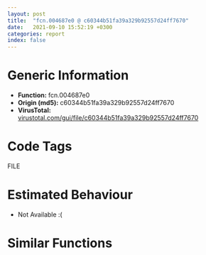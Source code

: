```yaml
---
layout: post
title:  "fcn.004687e0 @ c60344b51fa39a329b92557d24ff7670"
date:   2021-09-10 15:52:19 +0300
categories: report
index: false
---
```


# Generic Information
- **Function:** fcn.004687e0
- **Origin (md5):** c60344b51fa39a329b92557d24ff7670
- **VirusTotal:** [virustotal.com/gui/file/c60344b51fa39a329b92557d24ff7670][virustotal_ref]

# Code Tags
<span class="tag" id="FILE">FILE</span>


# Estimated Behaviour
<ul><li class="bhv-desc" id="na">Not Available :(</li></ul>

# Similar Functions
<script type="text/javascript" src="https://www.gstatic.com/charts/loader.js"></script>
<script type="text/javascript">

    google.charts.load('current', {'packages':['corechart']});
    google.charts.setOnLoadCallback(drawChart);

    function drawChart() {
    var data = new google.visualization.DataTable();
        data.addColumn('number', 'X');
        data.addColumn('number', 'Y');
        data.addColumn({type: 'string', role: 'tooltip', 'p': {'html': true}});
        data.addColumn({'type': 'string', 'role': 'style'});
        
        data.addRows([
    [0, 0, '<b><a href="/report/fcn.004687e0@c60344b51fa39a329b92557d24ff7670">fcn.004687e0</a><br>@c60344b51fa39a329b92557d24ff7670</b><br>', 'point { fill-color: #e0440e; }'],

        ]);

    var options = {
        title: 'Similarity Plot',
        legend: 'none',
        colors: ['#dedbd9', '#e6693e', '#ec8f6e', '#f3b49f', '#f6c7b6'],
        tooltip: {isHtml: true, trigger: 'both'},
        explorer: {
        actions: ["dragToZoom", "rightClickToReset"],
        },
        chartArea: {
        width: '80%',
        height: '80%'
        },
        width: '100%',
        height: '100%'
    };

    var chart = new google.visualization.ScatterChart(document.getElementById('chart_div'));

    chart.draw(data, options);
    }
    
</script>


<div id="chart_div" style="width: 100%px; height: 100%;"></div>

# Disassembled Code
{% highlight nasm %}

push ebp
mov ebp, esp
push 0xffffffffffffffff
push 0x5b5dec
mov eax, dword
push eax
sub esp, 0x6c4
mov eax, dword[0x5ffcc0]
xor eax, ebp
mov dword[ebp-0x50], eax
push ebx
push esi
push eax
lea eax, [ebp-0xc]
mov dword
mov dword[ebp-0x458], ecx
mov ecx, 0x611240
call fcn.00405100
movzx eax, al
test eax, eax
je off.b127
mov ecx, 0x611240
call fcn.0045dce0
movzx ecx, al
test ecx, ecx
je off.b127
mov ecx, 0x611240
call fcn.0045dce0
movzx edx, al
test edx, edx
je off.b352
mov ecx, 0x611240
call fcn.00405100
movzx eax, al
test eax, eax
jne off.b352
push 0
lea esi, [ebp-0x4c]
call fcn.00520420
mov dword[ebp-4], 0
lea ecx, [ebp-0xe4]
push ecx
call fcn.00523440
mov byte[ebp-4], 1
push 1
lea edx, [ebp-0x4c]
push edx
mov eax, 0x6112e4
lea ebx, [ebp-0xe4]
call fcn.005234e0
push ecx
mov ecx, esp
mov dword[ebp-0x2e8], esp
push 0x611334
call fcn.0040f860
mov dword[ebp-0x45c], eax
mov eax, dword[ebp-0x45c]
mov dword[ebp-0x460], eax
mov byte[ebp-4], 2
push ecx
mov ecx, esp
mov dword[ebp-0x2ec], esp
push 0x61133c
call fcn.0040f860
mov dword[ebp-0x464], eax
mov ecx, dword[ebp-0x464]
mov dword[ebp-0x468], ecx
mov byte[ebp-4], 3
sub esp, 0x10
mov ecx, esp
mov dword[ebp-0x2f0], esp
lea edx, [ebp-0x4c]
push edx
call fcn.00520620
mov dword[ebp-0x46c], eax
mov eax, dword[ebp-0x46c]
mov dword[ebp-0x470], eax
mov byte[ebp-4], 4
call fcn.0045e090
mov byte[ebp-4], 1
mov ecx, eax
call fcn.005148d0
mov byte[ebp-4], 0
lea ecx, [ebp-0xe4]
call fcn.00406ae0
mov dword[ebp-4], 0xffffffff
lea eax, [ebp-0x4c]
call fcn.00520790
call fcn.00405140
movzx ecx, byte[eax+0x169]
test ecx, ecx
jne off.b373
jmp off.b8364
lea ecx, [ebp-0x34]
call fcn.00421860
mov dword[ebp-4], 5
lea ecx, [ebp-0x18]
call fcn.00421860
mov byte[ebp-4], 6
lea ecx, [ebp-0x38]
call fcn.00421860
mov byte[ebp-4], 7
mov dword[ebp-0x14], 1
lea ecx, [ebp-0x30]
call fcn.00410600
mov byte[ebp-4], 8
mov edx, dword[ebp-0x458]
mov eax, dword[edx+0x234]
call fcn.0054b080
mov dword[ebp-0x10], eax
mov eax, dword[ebp-0x458]
cmp dword[eax+0x1b0], 0
je off.b504
mov ecx, dword[ebp-0x458]
mov eax, dword[ecx+0x1b0]
call fcn.0054a6e0
mov dword[ebp-0xe8], eax
lea edx, [ebp-0xe8]
push edx
lea ecx, [ebp-0x30]
call fcn.00472e30
mov dword[ebp-0xec], 0
jmp off.b531
mov eax, dword[ebp-0xec]
add eax, 1
mov dword[ebp-0xec], eax
mov ecx, dword[ebp-0x458]
mov eax, dword[ecx+0x234]
call fcn.0054b080
cmp dword[ebp-0xec], eax
jge off.b675
mov eax, dword[ebp-0xec]
mov edx, dword[ebp-0x458]
mov ecx, dword[edx+0x234]
call fcn.0054b090
mov dword[ebp-0x474], eax
push 2
mov eax, dword[ebp-0x474]
mov edx, dword[eax]
mov ecx, dword[ebp-0x474]
mov eax, dword[edx+8]
call eax
mov dword[ebp-0xf0], eax
cmp dword[ebp-0xf0], 0
je off.b670
mov eax, dword[ebp-0xec]
mov ecx, dword[ebp-0x458]
mov ecx, dword[ecx+0x234]
call fcn.0054b090
call fcn.0054a6e0
mov dword[ebp-0x2f4], eax
lea edx, [ebp-0x2f4]
push edx
lea ecx, [ebp-0x30]
call fcn.00472e30
jmp off.b516
mov eax, dword[ebp-0x458]
cmp dword[eax+0x1a8], 0
je off.b728
mov ecx, dword[ebp-0x458]
mov eax, dword[ecx+0x1a8]
call fcn.0054a6e0
mov dword[ebp-0x2f8], eax
lea edx, [ebp-0x2f8]
push edx
lea ecx, [ebp-0x30]
call fcn.00472e30
mov ecx, 0x611368
call fcn.00455300
test eax, eax
jne off.b1059
lea ecx, [ebp-0x30]
call fcn.00472e10
mov dword[ebp-0xf4], eax
cmp dword[ebp-0xf4], 0
jne off.b825
mov byte[ebp-4], 7
lea ecx, [ebp-0x30]
call fcn.00472df0
mov byte[ebp-4], 6
lea ecx, [ebp-0x38]
call fcn.00410950
mov byte[ebp-4], 5
lea ecx, [ebp-0x18]
call fcn.00410950
mov dword[ebp-4], 0xffffffff
lea ecx, [ebp-0x34]
call fcn.00410950
jmp off.b8364
push 0
lea ecx, [ebp-0x30]
call fcn.004107e0
cmp dword[eax], 0
je off.b1003
push 0
push ecx
mov ecx, esp
mov dword[ebp-0x2fc], esp
push 0x5cddb8
call fcn.0040f880
mov dword[ebp-0x478], eax
mov eax, dword[ebp-0x478]
mov dword[ebp-0x47c], eax
mov byte[ebp-4], 9
push ecx
mov ecx, esp
mov dword[ebp-0x300], esp
push str.https:__hao.360.cn_?src=lm&ls=n5334812d99_
call fcn.0040f880
mov dword[ebp-0x480], eax
mov ecx, dword[ebp-0x480]
mov dword[ebp-0x484], ecx
mov byte[ebp-4], 0xa
call fcn.004306c0
mov byte[ebp-4], 8
mov ecx, eax
call fcn.0041a1d0
push ecx
mov ecx, esp
mov dword[ebp-0x304], esp
push 0x5cde20
call fcn.0040f880
mov dword[ebp-0x488], eax
mov edx, dword[ebp-0x488]
mov dword[ebp-0x48c], edx
mov byte[ebp-4], 0xb
push 0
call fcn.004306c0
mov byte[ebp-4], 8
mov ecx, eax
call fcn.004180a0
mov byte[ebp-4], 7
lea ecx, [ebp-0x30]
call fcn.00472df0
mov byte[ebp-4], 6
lea ecx, [ebp-0x38]
call fcn.00410950
mov byte[ebp-4], 5
lea ecx, [ebp-0x18]
call fcn.00410950
mov dword[ebp-4], 0xffffffff
lea ecx, [ebp-0x34]
call fcn.00410950
jmp off.b8364
mov ecx, dword[ebp-0x458]
call fcn.0045e070
mov dword[ebp-0xf8], 0
jmp off.b1097
mov eax, dword[ebp-0xf8]
add eax, 1
mov dword[ebp-0xf8], eax
lea ecx, [ebp-0x30]
call fcn.00472e10
cmp dword[ebp-0xf8], eax
jae off.b6075
lea ecx, [ebp-0x1c4]
call fcn.00404c30
mov byte[ebp-4], 0xc
mov ecx, dword[ebp-0xf8]
cmp ecx, dword[0x61137c]
jl off.b1230
lea ecx, [ebp-0x30]
call fcn.00472e10
sub eax, 1
cmp dword[ebp-0xf8], eax
jne off.b1196
mov edx, dword[0x61137c]
push edx
mov ecx, 0x611368
call fcn.00475430
push eax
lea ecx, [ebp-0x1c4]
call fcn.0040d820
jmp off.b1228
mov eax, dword[ebp-0xf8]
add eax, 1
push eax
mov ecx, 0x611368
call fcn.00475430
push eax
lea ecx, [ebp-0x1c4]
call fcn.0040d820
jmp off.b1259
mov ecx, dword[ebp-0xf8]
push ecx
mov ecx, 0x611368
call fcn.00475430
push eax
lea ecx, [ebp-0x1c4]
call fcn.0040d820
mov edx, dword[ebp-0xf8]
push edx
lea ecx, [ebp-0x30]
call fcn.004107e0
cmp dword[eax], 0
je off.b1734
cmp dword[ebp-0x168], 1
jne off.b1734
mov eax, dword[ebp-0x458]
cmp dword[eax+0x328], 0
jne off.b1734
push ecx
mov ecx, esp
mov dword[ebp-0x308], esp
push 0x5cde78
call fcn.0040f880
mov dword[ebp-0x490], eax
mov ecx, dword[ebp-0x490]
mov dword[ebp-0x494], ecx
mov byte[ebp-4], 0xd
push ecx
mov ecx, esp
mov dword[ebp-0x30c], esp
push 0x611340
call fcn.0040f860
mov dword[ebp-0x498], eax
mov edx, dword[ebp-0x498]
mov dword[ebp-0x49c], edx
mov byte[ebp-4], 0xe
push ecx
mov eax, esp
mov dword[ebp-0x310], esp
push eax
call fcn.00448a50
add esp, 4
mov dword[ebp-0x4a0], eax
mov ecx, dword[ebp-0x4a0]
mov dword[ebp-0x4a4], ecx
mov byte[ebp-4], 0xf
push ecx
mov ecx, esp
mov dword[ebp-0x314], esp
push 0x611334
call fcn.0040f860
mov dword[ebp-0x4a8], eax
mov edx, dword[ebp-0x4a8]
mov dword[ebp-0x4ac], edx
mov byte[ebp-4], 0x10
call fcn.00429390
mov byte[ebp-4], 0xc
mov ecx, eax
call fcn.0042b520
mov ecx, 0x611240
call fcn.00405100
movzx eax, al
test eax, eax
je off.b1562
mov ecx, 0x611240
call fcn.0045dce0
movzx ecx, al
test ecx, ecx
je off.b1562
mov ecx, 0x611240
call fcn.0045dce0
movzx edx, al
test edx, edx
je off.b1574
mov ecx, 0x611240
call fcn.00405100
movzx eax, al
test eax, eax
jne off.b1574
call fcn.00405490
mov ecx, eax
call fcn.00435b30
lea ecx, [ebp-0x1c4]
call fcn.00410410
movzx ecx, al
test ecx, ecx
jne off.b1734
lea edx, [ebp-0x1c4]
push edx
mov ecx, dword[ebp-0x458]
add ecx, 0x90
call fcn.0040fa40
push 0x5cde1c
mov ecx, dword[ebp-0x458]
add ecx, 0x90
call fcn.0040fa60
lea eax, [ebp-0x1c4]
push eax
mov ecx, dword[ebp-0x458]
add ecx, 0x94
call fcn.0040fa40
push 0x5cde74
mov ecx, dword[ebp-0x458]
add ecx, 0x94
call fcn.0040fa60
lea ecx, [ebp-0x1c4]
push ecx
mov ecx, dword[ebp-0x458]
add ecx, 0x98
call fcn.0040fa40
push 0x5cded4
mov ecx, dword[ebp-0x458]
add ecx, 0x98
call fcn.0040fa60
call fcn.00405140
mov ecx, eax
call fcn.0043f820
mov byte[ebp-0xf9], al
cmp dword[ebp-0x160], 2
jne off.b1802
movzx edx, byte[ebp-0xf9]
test edx, edx
jne off.b1802
cmp dword[ebp-0x134], 1
jne off.b1802
mov eax, dword[ebp-0xf8]
push eax
lea ecx, [ebp-0x30]
call fcn.004107e0
mov dword[eax], 1
cmp dword[ebp-0x154], 1
jne off.b1841
movzx ecx, byte[ebp-0xf9]
test ecx, ecx
jne off.b1841
cmp dword[ebp-0x134], 1
jne off.b1841
mov dword[ebp-0x158], 1
cmp dword[ebp-0x158], 0
jne off.b1887
mov edx, dword[ebp-0xf8]
push edx
lea ecx, [ebp-0x30]
call fcn.004107e0
cmp dword[eax], 0
je off.b2066
cmp dword[ebp-0x164], 0
je off.b2066
push ecx
mov ecx, esp
mov dword[ebp-0x318], esp
push 0x5cded8
call fcn.0040f880
mov dword[ebp-0x4b0], eax
mov eax, dword[ebp-0x4b0]
mov dword[ebp-0x4b4], eax
mov byte[ebp-4], 0x11
push ecx
mov ecx, esp
mov dword[ebp-0x31c], esp
push 0x611340
call fcn.0040f860
mov dword[ebp-0x4b8], eax
mov ecx, dword[ebp-0x4b8]
mov dword[ebp-0x4bc], ecx
mov byte[ebp-4], 0x12
push ecx
mov edx, esp
mov dword[ebp-0x320], esp
push edx
call fcn.00448a50
add esp, 4
mov dword[ebp-0x4c0], eax
mov eax, dword[ebp-0x4c0]
mov dword[ebp-0x4c4], eax
mov byte[ebp-4], 0x13
push ecx
mov ecx, esp
mov dword[ebp-0x324], esp
push 0x611334
call fcn.0040f860
mov dword[ebp-0x4c8], eax
mov ecx, dword[ebp-0x4c8]
mov dword[ebp-0x4cc], ecx
mov byte[ebp-4], 0x14
call fcn.00429390
mov byte[ebp-4], 0xc
mov ecx, eax
call fcn.0042b520
cmp dword[ebp-0x134], 1
jne off.b3697
mov edx, dword[ebp-0xf8]
push edx
lea ecx, [ebp-0x30]
call fcn.004107e0
cmp dword[eax], 0
jne off.b2112
cmp dword[ebp-0x160], 1
jne off.b3697
mov ecx, 0x6113c0
call fcn.00472a10
movzx ecx, al
test ecx, ecx
jne off.b2167
sub esp, 0x18
mov ecx, esp
mov dword[ebp-0x328], esp
push 0x6113c0
call fcn.00472910
mov dword[ebp-0x4d0], eax
mov ecx, dword[ebp-0x458]
call fcn.00472590
movzx edx, byte[0x61138c]
test edx, edx
jne off.b3402
push str.leyoubox_
mov eax, dword[ebp-0x458]
add eax, 0x2c0
push eax
lea ecx, [ebp-0x1cc]
push ecx
call fcn.00410080
add esp, 0xc
mov byte[ebp-4], 0x15
push ecx
mov ecx, esp
mov dword[ebp-0x32c], esp
lea edx, [ebp-0x1cc]
push edx
call fcn.0040f860
mov dword[ebp-0x4d4], eax
mov eax, dword[ebp-0x4d4]
mov dword[ebp-0x4d8], eax
mov byte[ebp-4], 0x16
call fcn.00405140
mov byte[ebp-4], 0x15
mov ecx, eax
call fcn.004051d0
push ecx
mov ecx, esp
mov dword[ebp-0x330], esp
push ecx
call fcn.00448a50
add esp, 4
mov dword[ebp-0x4dc], eax
mov edx, dword[ebp-0x4dc]
mov dword[ebp-0x4e0], edx
mov byte[ebp-4], 0x17
call fcn.00405140
mov byte[ebp-4], 0x15
mov ecx, eax
call fcn.00405290
push ecx
mov esi, esp
mov dword[ebp-0x334], esp
push ecx
mov ecx, esp
mov dword[ebp-0x338], esp
push 0x611334
call fcn.0040f860
mov dword[ebp-0x4e4], eax
mov eax, dword[ebp-0x4e4]
mov dword[ebp-0x4e8], eax
mov byte[ebp-4], 0x18
push esi
call fcn.00405140
mov byte[ebp-4], 0x15
mov ecx, eax
call fcn.004422d0
mov dword[ebp-0x4ec], eax
mov ecx, dword[ebp-0x4ec]
mov dword[ebp-0x4f0], ecx
mov byte[ebp-4], 0x19
call fcn.00405140
mov byte[ebp-4], 0x15
mov ecx, eax
call fcn.004052f0
mov edx, dword[ebp-0x160]
push edx
call fcn.00405140
mov ecx, eax
call fcn.00405350
push ecx
mov ecx, esp
mov dword[ebp-0x33c], esp
push 0x611340
call fcn.0040f860
mov dword[ebp-0x4f4], eax
mov eax, dword[ebp-0x4f4]
mov dword[ebp-0x4f8], eax
mov byte[ebp-4], 0x1a
call fcn.00405140
mov byte[ebp-4], 0x15
mov ecx, eax
call fcn.0045dd00
mov byte[ebp-0x1c5], 0
lea ecx, [ebp-0x1d4]
call fcn.00421860
mov byte[ebp-4], 0x1b
lea ecx, [ebp-0x1d0]
call fcn.00421860
mov byte[ebp-4], 0x1c
lea ecx, [ebp-0x340]
push ecx
mov ecx, 0x611240
call fcn.0045dc80
mov dword[ebp-0x4fc], eax
mov edx, dword[ebp-0x4fc]
mov dword[ebp-0x500], edx
mov byte[ebp-4], 0x1d
mov eax, dword[ebp-0x500]
push eax
lea ecx, [ebp-0x1d0]
call fcn.0040f980
mov byte[ebp-4], 0x1c
lea ecx, [ebp-0x340]
call fcn.00410950
push 0x1c
lea ecx, [ebp-0x344]
push ecx
call fcn.00516660
add esp, 8
mov dword[ebp-0x504], eax
mov edx, dword[ebp-0x504]
mov dword[ebp-0x508], edx
mov byte[ebp-4], 0x1e
mov eax, dword[ebp-0x508]
push eax
lea ecx, [ebp-0x1d4]
call fcn.0040f980
mov byte[ebp-4], 0x1c
lea ecx, [ebp-0x344]
call fcn.00410950
push str.__Temp__ie.ico_
lea ecx, [ebp-0x1d4]
call fcn.00410280
push ecx
mov ecx, esp
mov dword[ebp-0x348], esp
lea edx, [ebp-0x1d4]
push edx
call fcn.0040f860
mov dword[ebp-0x50c], eax
call fcn.0044e5f0
add esp, 4
mov dword[ebp-0x510], eax
cmp dword[ebp-0x510], 0
je off.b2779
lea ecx, [ebp-0x1d4]
call fcn.00453f10
push eax
call dword[sym.imp.KERNEL32.dll_DeleteFileW]
push ecx
mov ecx, esp
mov dword[ebp-0x34c], esp
lea eax, [ebp-0x1d4]
push eax
call fcn.0040f860
mov dword[ebp-0x514], eax
mov ecx, dword[ebp-0x514]
mov dword[ebp-0x518], ecx
mov byte[ebp-4], 0x1f
push ecx
mov ecx, esp
mov dword[ebp-0x350], esp
lea edx, [ebp-0x1d0]
push edx
call fcn.0040f860
mov dword[ebp-0x51c], eax
mov byte[ebp-4], 0x1c
call fcn.00452070
add esp, 8
call fcn.00405140
mov ecx, eax
call fcn.0043cff0
mov byte[ebp-0x1c5], al
call fcn.00405400
add eax, 0x10
mov ecx, eax
call fcn.00410410
movzx eax, al
test eax, eax
jne off.b3157
call fcn.00405400
add eax, 0x10
mov ecx, eax
call fcn.00453f10
push eax
call fcn.00571b14
add esp, 4
test eax, eax
jne off.b3157
push ecx
mov ecx, esp
mov dword[ebp-0x354], esp
push 0x611334
call fcn.0040f860
mov dword[ebp-0x520], eax
mov ecx, dword[ebp-0x520]
mov dword[ebp-0x524], ecx
mov byte[ebp-4], 0x20
call fcn.00405400
mov byte[ebp-4], 0x1c
mov ecx, eax
call fcn.00430d90
call fcn.00405400
movzx edx, byte[eax]
test edx, edx
je off.b3157
lea ecx, [ebp-0x1d8]
call fcn.00421860
mov byte[ebp-4], 0x21
lea eax, [ebp-0x358]
push eax
call fcn.00405400
mov ecx, eax
call fcn.00431920
mov dword[ebp-0x528], eax
mov ecx, dword[ebp-0x528]
mov dword[ebp-0x52c], ecx
mov byte[ebp-4], 0x22
mov edx, dword[ebp-0x52c]
push edx
lea ecx, [ebp-0x1d8]
call fcn.0040f980
mov byte[ebp-4], 0x21
lea ecx, [ebp-0x358]
call fcn.00410950
push 0x92
push ecx
mov ecx, esp
mov dword[ebp-0x35c], esp
lea eax, [ebp-0x1d8]
push eax
call fcn.0040f860
mov dword[ebp-0x530], eax
mov ecx, dword[ebp-0x458]
call fcn.0046cd20
mov byte[ebp-4], 0x1c
lea ecx, [ebp-0x1d8]
call fcn.00410950
mov byte[ebp-4], 0x1b
lea ecx, [ebp-0x1d0]
call fcn.00410950
mov byte[ebp-4], 0x15
lea ecx, [ebp-0x1d4]
call fcn.00410950
lea ecx, [ebp-0x1c4]
call fcn.00410410
movzx ecx, al
test ecx, ecx
jne off.b3362
movzx edx, byte[ebp-0x1c5]
test edx, edx
je off.b3362
lea eax, [ebp-0x1c4]
push eax
mov ecx, dword[ebp-0x458]
add ecx, 0x90
call fcn.0040fa40
push 0x5cdf64
mov ecx, dword[ebp-0x458]
add ecx, 0x90
call fcn.0040fa60
lea ecx, [ebp-0x1c4]
push ecx
mov ecx, dword[ebp-0x458]
add ecx, 0x94
call fcn.0040fa40
push 0x5cdf68
mov ecx, dword[ebp-0x458]
add ecx, 0x94
call fcn.0040fa60
lea edx, [ebp-0x1c4]
push edx
mov ecx, dword[ebp-0x458]
add ecx, 0x98
call fcn.0040fa40
push 0x5cdf6c
mov ecx, dword[ebp-0x458]
add ecx, 0x98
call fcn.0040fa60
mov byte[ebp-4], 0xc
lea ecx, [ebp-0x1cc]
call fcn.00410950
mov byte[ebp-4], 8
lea ecx, [ebp-0x1c4]
call fcn.00404ef0
jmp off.b1082
call fcn.00405140
mov ecx, eax
call fcn.0043fab0
movzx eax, al
test eax, eax
je off.b3441
mov byte[ebp-4], 8
lea ecx, [ebp-0x1c4]
call fcn.00404ef0
jmp off.b1082
lea ecx, [ebp-0x1b8]
push ecx
lea ecx, [ebp-0x1dc]
call fcn.0040f860
mov byte[ebp-4], 0x23
lea ecx, [ebp-0x1dc]
call fcn.00410410
movzx edx, al
test edx, edx
je off.b3497
push 0x5cdf70
lea ecx, [ebp-0x1dc]
call fcn.0040f9a0
push 0
push ecx
mov ecx, esp
mov dword[ebp-0x360], esp
lea eax, [ebp-0x1dc]
push eax
call fcn.0040f860
mov dword[ebp-0x534], eax
mov ecx, dword[ebp-0x534]
mov dword[ebp-0x538], ecx
mov byte[ebp-4], 0x24
push ecx
mov ecx, esp
mov dword[ebp-0x364], esp
lea edx, [ebp-0x1c0]
push edx
call fcn.0040f860
mov dword[ebp-0x53c], eax
mov eax, dword[ebp-0x53c]
mov dword[ebp-0x540], eax
mov byte[ebp-4], 0x25
call fcn.004306c0
mov byte[ebp-4], 0x23
mov ecx, eax
call fcn.0041a1d0
push ecx
mov ecx, esp
mov dword[ebp-0x368], esp
lea edx, [ebp-0x1c0]
push edx
call fcn.0040f860
mov dword[ebp-0x544], eax
mov eax, dword[ebp-0x544]
mov dword[ebp-0x548], eax
mov byte[ebp-4], 0x26
push 0
call fcn.004306c0
mov byte[ebp-4], 0x23
mov ecx, eax
call fcn.004180a0
mov byte[ebp-4], 0xc
lea ecx, [ebp-0x1dc]
call fcn.00410950
mov byte[ebp-4], 8
lea ecx, [ebp-0x1c4]
call fcn.00404ef0
jmp off.b1082
cmp dword[ebp-0x134], 1
jne off.b3726
mov byte[ebp-4], 8
lea ecx, [ebp-0x1c4]
call fcn.00404ef0
jmp off.b1082
mov ecx, dword[ebp-0x458]
movzx edx, byte[ecx+0x9e]
test edx, edx
je off.b3889
cmp dword[0x611354], 0
jne off.b3889
cmp dword[0x611358], 0
jne off.b3889
push str.leyoubox_
mov eax, dword[ebp-0x458]
add eax, 0x2c0
push eax
lea ecx, [ebp-0x36c]
push ecx
call fcn.00410080
add esp, 0xc
mov dword[ebp-0x54c], eax
mov edx, dword[ebp-0x54c]
mov dword[ebp-0x550], edx
mov byte[ebp-4], 0x27
push str.360InI.dll
mov eax, dword[ebp-0x550]
push eax
lea ecx, [ebp-0x1e0]
push ecx
call fcn.00410080
add esp, 0xc
mov byte[ebp-4], 0xc
lea ecx, [ebp-0x36c]
call fcn.00410950
mov edx, dword[ebp-0x458]
mov byte[edx+0x9e], 0
lea ecx, [ebp-0x1e0]
call fcn.00410950
mov eax, dword[ebp-0xf8]
push eax
lea ecx, [ebp-0x30]
call fcn.004107e0
cmp dword[eax], 0
jne off.b3922
cmp dword[ebp-0x160], 0
je off.b6055
mov dword[ebp-0x1ec], 0
lea ecx, [ebp-0x1c4]
call fcn.00410410
movzx ecx, al
test ecx, ecx
jne off.b3996
lea edx, [ebp-0x1c4]
push edx
mov ecx, dword[ebp-0x458]
add ecx, 0x90
call fcn.0040fa40
push 0x5cdfc0
mov ecx, dword[ebp-0x458]
add ecx, 0x90
call fcn.0040fa60
cmp dword[ebp-0x170], 1
jne off.b4298
push str.leyoubox_
mov eax, dword[ebp-0x458]
add eax, 0x2c0
push eax
lea ecx, [ebp-0x370]
push ecx
call fcn.00410080
add esp, 0xc
mov dword[ebp-0x554], eax
mov edx, dword[ebp-0x554]
mov dword[ebp-0x558], edx
mov byte[ebp-4], 0x28
push 0x5cdfc4
mov eax, dword[ebp-0x558]
push eax
lea ecx, [ebp-0x1f0]
push ecx
call fcn.00410080
add esp, 0xc
mov byte[ebp-4], 0x2a
lea ecx, [ebp-0x370]
call fcn.00410950
push str.https:__hao.360.cn__srclmlsn5334812d99
lea ecx, [ebp-0x1f0]
call fcn.00453f10
push eax
push 0x2f7d4b
mov ecx, dword[ebp-0x458]
call fcn.0046e870
push 0x5ce048
lea ecx, [ebp-0x1f0]
call fcn.00453f10
push eax
push 0x2f7d4b
mov ecx, dword[ebp-0x458]
call fcn.0046e780
lea edx, [ebp-0x1c4]
push edx
mov ecx, dword[ebp-0x458]
add ecx, 0x94
call fcn.0040fa40
push 0x5ce044
mov ecx, dword[ebp-0x458]
add ecx, 0x94
call fcn.0040fa60
lea eax, [ebp-0x1c4]
push eax
mov ecx, dword[ebp-0x458]
add ecx, 0x98
call fcn.0040fa40
push 0x5ce0e0
mov ecx, dword[ebp-0x458]
add ecx, 0x98
call fcn.0040fa60
mov byte[ebp-4], 0xc
lea ecx, [ebp-0x1f0]
call fcn.00410950
mov byte[ebp-4], 8
lea ecx, [ebp-0x1c4]
call fcn.00404ef0
jmp off.b1082
push 4
lea ecx, [ebp-0x1e8]
push ecx
lea ecx, [ebp-0x1c0]
call fcn.0040ff30
mov byte[ebp-4], 0x2b
cmp dword[ebp-0x168], 0
je off.b4346
mov edx, dword[ebp-0x458]
cmp dword[edx+0x328], 0
jne off.b4370
mov eax, dword[ebp-0x458]
cmp dword[eax+0x328], 0
je off.b4405
cmp dword[ebp-0xf8], 7
jne off.b4405
mov byte[ebp-4], 0xc
lea ecx, [ebp-0x1e8]
call fcn.00410950
mov byte[ebp-4], 8
lea ecx, [ebp-0x1c4]
call fcn.00404ef0
jmp off.b1082
push 0
push 0x5ce0e4
lea ecx, [ebp-0x1e8]
call fcn.0040fdb0
cmp eax, 0xffffffff
jne off.b4455
push 0
push str..exe_
lea ecx, [ebp-0x1e8]
call fcn.0040fdb0
cmp eax, 0xffffffff
je off.b5487
lea ecx, [ebp-0x11c]
call fcn.00410410
movzx ecx, al
test ecx, ecx
jne off.b4991
cmp dword[ebp-0x17c], 0
je off.b4498
mov dword[ebp-0x55c], 0x5ce0fc
jmp off.b4508
mov dword[ebp-0x55c], 0x5ce100
push 0
mov edx, dword[ebp-0x18c]
push edx
mov eax, dword[ebp-0x190]
push eax
mov ecx, dword[ebp-0x194]
push ecx
mov edx, dword[ebp-0x178]
push edx
push ecx
mov ecx, esp
mov dword[ebp-0x374], esp
lea eax, [ebp-0x1a8]
push eax
call fcn.0040f860
mov dword[ebp-0x560], eax
mov ecx, dword[ebp-0x560]
mov dword[ebp-0x564], ecx
mov byte[ebp-4], 0x2c
mov edx, dword[ebp-0x184]
push edx
mov eax, dword[ebp-0x180]
push eax
push 0x1388
push 0
push ecx
mov ecx, esp
mov dword[ebp-0x378], esp
mov edx, dword[ebp-0x55c]
push edx
call fcn.0040f880
mov dword[ebp-0x568], eax
mov eax, dword[ebp-0x568]
mov dword[ebp-0x56c], eax
mov byte[ebp-4], 0x2d
push ecx
mov ecx, esp
mov dword[ebp-0x37c], esp
lea edx, [ebp-0x1ac]
push edx
call fcn.0040f860
mov dword[ebp-0x570], eax
mov eax, dword[ebp-0x570]
mov dword[ebp-0x574], eax
mov byte[ebp-4], 0x2e
push ecx
mov ecx, esp
mov dword[ebp-0x380], esp
push 0x5ce104
call fcn.0040f880
mov dword[ebp-0x578], eax
mov ecx, dword[ebp-0x578]
mov dword[ebp-0x57c], ecx
mov byte[ebp-4], 0x2f
push ecx
mov ecx, esp
mov dword[ebp-0x384], esp
lea edx, [ebp-0x1b4]
push edx
call fcn.0040f860
mov dword[ebp-0x580], eax
mov eax, dword[ebp-0x580]
mov dword[ebp-0x584], eax
mov byte[ebp-4], 0x30
push ecx
mov ecx, esp
mov dword[ebp-0x388], esp
lea edx, [ebp-0x1b8]
push edx
call fcn.0040f860
mov dword[ebp-0x588], eax
mov eax, dword[ebp-0x588]
mov dword[ebp-0x58c], eax
mov byte[ebp-4], 0x31
mov ecx, dword[ebp-0x188]
push ecx
push ecx
mov ecx, esp
mov dword[ebp-0x38c], esp
lea edx, [ebp-0x1bc]
push edx
call fcn.0040f860
mov dword[ebp-0x590], eax
mov eax, dword[ebp-0x590]
mov dword[ebp-0x594], eax
mov byte[ebp-4], 0x32
push ecx
mov ecx, esp
mov dword[ebp-0x390], esp
lea edx, [ebp-0x1c0]
push edx
call fcn.0040f860
mov dword[ebp-0x598], eax
mov byte[ebp-4], 0x2b
call fcn.00451340
add esp, 0x48
mov dword[ebp-0x59c], eax
mov eax, dword[ebp-0x59c]
mov dword[ebp-0x14], eax
lea ecx, [ebp-0x1c4]
push ecx
mov ecx, dword[ebp-0x458]
call fcn.0046c770
cmp dword[ebp-0x14], 0
je off.b4986
sub esp, 0xc4
mov ecx, esp
mov dword[ebp-0x394], esp
lea edx, [ebp-0x1c4]
push edx
call fcn.0040dd70
mov dword[ebp-0x5a0], eax
mov ecx, dword[ebp-0x458]
call fcn.0045dfa0
jmp off.b5482
cmp dword[ebp-0x17c], 0
je off.b5012
mov dword[ebp-0x5a4], 0x5ce108
jmp off.b5022
mov dword[ebp-0x5a4], 0x5ce10c
push 0
mov eax, dword[ebp-0x18c]
push eax
mov ecx, dword[ebp-0x190]
push ecx
mov edx, dword[ebp-0x194]
push edx
mov eax, dword[ebp-0x178]
push eax
push ecx
mov ecx, esp
mov dword[ebp-0x398], esp
lea edx, [ebp-0x1a8]
push edx
call fcn.0040f860
mov dword[ebp-0x5a8], eax
mov eax, dword[ebp-0x5a8]
mov dword[ebp-0x5ac], eax
mov byte[ebp-4], 0x33
mov ecx, dword[ebp-0x184]
push ecx
mov edx, dword[ebp-0x180]
push edx
push 0x1388
push 0
push ecx
mov ecx, esp
mov dword[ebp-0x39c], esp
mov eax, dword[ebp-0x5a4]
push eax
call fcn.0040f880
mov dword[ebp-0x5b0], eax
mov ecx, dword[ebp-0x5b0]
mov dword[ebp-0x5b4], ecx
mov byte[ebp-4], 0x34
push ecx
mov ecx, esp
mov dword[ebp-0x3a0], esp
lea edx, [ebp-0x1ac]
push edx
call fcn.0040f860
mov dword[ebp-0x5b8], eax
mov eax, dword[ebp-0x5b8]
mov dword[ebp-0x5bc], eax
mov byte[ebp-4], 0x35
push ecx
mov ecx, esp
mov dword[ebp-0x3a4], esp
push 0x5ce110
call fcn.0040f880
mov dword[ebp-0x5c0], eax
mov ecx, dword[ebp-0x5c0]
mov dword[ebp-0x5c4], ecx
mov byte[ebp-4], 0x36
push ecx
mov ecx, esp
mov dword[ebp-0x3a8], esp
lea edx, [ebp-0x1b4]
push edx
call fcn.0040f860
mov dword[ebp-0x5c8], eax
mov eax, dword[ebp-0x5c8]
mov dword[ebp-0x5cc], eax
mov byte[ebp-4], 0x37
push ecx
mov ecx, esp
mov dword[ebp-0x3ac], esp
lea edx, [ebp-0x1b8]
push edx
call fcn.0040f860
mov dword[ebp-0x5d0], eax
mov eax, dword[ebp-0x5d0]
mov dword[ebp-0x5d4], eax
mov byte[ebp-4], 0x38
mov ecx, dword[ebp-0x188]
push ecx
push ecx
mov ecx, esp
mov dword[ebp-0x3b0], esp
lea edx, [ebp-0x1bc]
push edx
call fcn.0040f860
mov dword[ebp-0x5d8], eax
mov eax, dword[ebp-0x5d8]
mov dword[ebp-0x5dc], eax
mov byte[ebp-4], 0x39
push ecx
mov ecx, esp
mov dword[ebp-0x3b4], esp
lea edx, [ebp-0x1c0]
push edx
call fcn.0040f860
mov dword[ebp-0x5e0], eax
mov byte[ebp-4], 0x2b
call fcn.00451340
add esp, 0x48
mov dword[ebp-0x5e4], eax
mov eax, dword[ebp-0x5e4]
mov dword[ebp-0x14], eax
cmp dword[ebp-0x14], 0
je off.b5482
sub esp, 0xc4
mov ecx, esp
mov dword[ebp-0x3b8], esp
lea edx, [ebp-0x1c4]
push edx
call fcn.0040dd70
mov dword[ebp-0x5e8], eax
mov ecx, dword[ebp-0x458]
call fcn.0045dfa0
jmp off.b5675
mov eax, dword[ebp-0x17c]
push eax
push ecx
mov ecx, esp
mov dword[ebp-0x3bc], esp
lea edx, [ebp-0x1b8]
push edx
call fcn.0040f860
mov dword[ebp-0x5ec], eax
mov eax, dword[ebp-0x5ec]
mov dword[ebp-0x5f0], eax
mov byte[ebp-4], 0x3a
push ecx
mov ecx, esp
mov dword[ebp-0x3c0], esp
lea edx, [ebp-0x1bc]
push edx
call fcn.0040f860
mov dword[ebp-0x5f4], eax
mov eax, dword[ebp-0x5f4]
mov dword[ebp-0x5f8], eax
mov byte[ebp-4], 0x3b
push ecx
mov ecx, esp
mov dword[ebp-0x3c4], esp
push 0x5ce114
call fcn.0040f880
mov dword[ebp-0x5fc], eax
mov ecx, dword[ebp-0x5fc]
mov dword[ebp-0x600], ecx
mov byte[ebp-4], 0x3c
push ecx
mov ecx, esp
mov dword[ebp-0x3c8], esp
lea edx, [ebp-0x1c0]
push edx
call fcn.0040f860
mov dword[ebp-0x604], eax
mov byte[ebp-4], 0x2b
call fcn.0050a0e0
add esp, 0x14
mov dword[ebp-0x608], eax
mov eax, dword[ebp-0x608]
mov dword[ebp-0x14], eax
lea ecx, [ebp-0x1ac]
push ecx
lea ecx, [ebp-0x1e4]
call fcn.0040f860
mov byte[ebp-4], 0x3d
push 0
push 0x5ce118
lea ecx, [ebp-0x1e4]
call fcn.0040fdb0
cmp eax, 0xffffffff
je off.b5885
lea ecx, [ebp-0x204]
call fcn.0046a8b0
mov byte[ebp-4], 0x3e
lea edx, [ebp-0x1b8]
push edx
lea ecx, [ebp-0x1f8]
call fcn.0040f980
lea eax, [ebp-0x1a4]
push eax
lea ecx, [ebp-0x1fc]
call fcn.0040f980
cmp dword[ebp-0x17c], 0
je off.b5809
mov dword[ebp-0x1f4], 1
mov ecx, dword[ebp-0x1f4]
add ecx, 0x10
mov dword[ebp-0x1f4], ecx
cmp dword[ebp-0x184], 0
je off.b5833
mov edx, dword[ebp-0x1f4]
add edx, 0x20
mov dword[ebp-0x1f4], edx
lea eax, [ebp-0x1c0]
push eax
lea ecx, [ebp-0x204]
call fcn.0040f980
lea ecx, [ebp-0x204]
push ecx
call fcn.005072e0
mov ecx, eax
call fcn.00507320
mov byte[ebp-4], 0x3d
lea ecx, [ebp-0x204]
call fcn.00511180
cmp dword[ebp-0x14], 1
je off.b5955
lea ecx, [ebp-0x1c4]
call fcn.00410410
movzx edx, al
test edx, edx
jne off.b5955
lea eax, [ebp-0x1c4]
push eax
mov ecx, dword[ebp-0x458]
add ecx, 0x94
call fcn.0040fa40
push 0x5ce120
mov ecx, dword[ebp-0x458]
add ecx, 0x94
call fcn.0040fa60
cmp dword[ebp-0x14], 0
jne off.b6025
lea ecx, [ebp-0x1c4]
call fcn.00410410
movzx ecx, al
test ecx, ecx
jne off.b6025
lea edx, [ebp-0x1c4]
push edx
mov ecx, dword[ebp-0x458]
add ecx, 0x98
call fcn.0040fa40
push 0x5ce124
mov ecx, dword[ebp-0x458]
add ecx, 0x98
call fcn.0040fa60
mov byte[ebp-4], 0x2b
lea ecx, [ebp-0x1e4]
call fcn.00410950
mov byte[ebp-4], 0xc
lea ecx, [ebp-0x1e8]
call fcn.00410950
mov byte[ebp-4], 8
lea ecx, [ebp-0x1c4]
call fcn.00404ef0
jmp off.b1082
mov eax, dword[ebp-0x458]
movzx ecx, byte[eax+0x9c]
test ecx, ecx
jne off.b7380
push ecx
mov ecx, esp
mov dword[ebp-0x3cc], esp
push 0x5ce128
call fcn.0040f880
mov dword[ebp-0x60c], eax
lea edx, [ebp-0x3d0]
push edx
call fcn.004041e0
add esp, 8
mov dword[ebp-0x610], eax
lea ecx, [ebp-0x3d0]
call fcn.00410950
mov dword[ebp-0x214], 0x2530d702
mov dword[ebp-0x210], 2
lea ecx, [ebp-0x208]
call fcn.00421860
mov byte[ebp-4], 0x3f
push 0
push 0x400
mov eax, dword[ebp-0x210]
push eax
mov ecx, dword[ebp-0x214]
push ecx
call fcn.0057b7c0
mov dword[ebp-0x618], eax
mov dword[ebp-0x614], edx
cmp dword[ebp-0x614], 0
jl off.b6299
jg off.b6246
cmp dword[ebp-0x618], 1
jb off.b6299
push 0
push 0x400
mov edx, dword[ebp-0x210]
push edx
mov eax, dword[ebp-0x214]
push eax
call fcn.0057b7c0
push edx
push eax
push str._0.2fK_
lea ecx, [ebp-0x208]
push ecx
call fcn.00415100
add esp, 0x10
jmp off.b6831
push 0
push 0x400
mov edx, dword[ebp-0x210]
push edx
mov eax, dword[ebp-0x214]
push eax
call fcn.0057b7c0
push 0
push 0x400
push edx
push eax
call fcn.0057b7c0
mov dword[ebp-0x620], eax
mov dword[ebp-0x61c], edx
cmp dword[ebp-0x61c], 0
jl off.b6438
jg off.b6371
cmp dword[ebp-0x620], 1
jb off.b6438
push 0
push 0x400
mov ecx, dword[ebp-0x210]
push ecx
mov edx, dword[ebp-0x214]
push edx
call fcn.0057b7c0
push 0
push 0x400
push edx
push eax
call fcn.0057b7c0
push edx
push eax
push str._0.2fM_
lea eax, [ebp-0x208]
push eax
call fcn.00415100
add esp, 0x10
jmp off.b6831
push 0
push 0x400
mov ecx, dword[ebp-0x210]
push ecx
mov edx, dword[ebp-0x214]
push edx
call fcn.0057b7c0
push 0
push 0x400
push edx
push eax
call fcn.0057b7c0
push 0
push 0x400
push edx
push eax
call fcn.0057b7c0
mov dword[ebp-0x628], eax
mov dword[ebp-0x624], edx
cmp dword[ebp-0x624], 0
jl off.b6605
jg off.b6524
cmp dword[ebp-0x628], 1
jb off.b6605
push 0
push 0x400
mov eax, dword[ebp-0x210]
push eax
mov ecx, dword[ebp-0x214]
push ecx
call fcn.0057b7c0
push 0
push 0x400
push edx
push eax
call fcn.0057b7c0
push 0
push 0x400
push edx
push eax
call fcn.0057b7c0
push edx
push eax
push str._0.2fG_
lea edx, [ebp-0x208]
push edx
call fcn.00415100
add esp, 0x10
jmp off.b6831
push 0
push 0x400
mov eax, dword[ebp-0x210]
push eax
mov ecx, dword[ebp-0x214]
push ecx
call fcn.0057b7c0
push 0
push 0x400
push edx
push eax
call fcn.0057b7c0
push 0
push 0x400
push edx
push eax
call fcn.0057b7c0
push 0
push 0x400
push edx
push eax
call fcn.0057b7c0
mov dword[ebp-0x630], eax
mov dword[ebp-0x62c], edx
cmp dword[ebp-0x62c], 0
jl off.b6797
jg off.b6705
cmp dword[ebp-0x630], 1
jb off.b6797
push 0
push 0x400
mov edx, dword[ebp-0x210]
push edx
mov eax, dword[ebp-0x214]
push eax
call fcn.0057b7c0
push 0
push 0x400
push edx
push eax
call fcn.0057b7c0
push 0
push 0x400
push edx
push eax
call fcn.0057b7c0
push 0
push 0x400
push edx
push eax
call fcn.0057b7c0
push edx
push eax
push str._0.2fT_
lea ecx, [ebp-0x208]
push ecx
call fcn.00415100
add esp, 0x10
jmp off.b6831
mov edx, dword[ebp-0x210]
push edx
mov eax, dword[ebp-0x214]
push eax
push str._0.2fB_
lea ecx, [ebp-0x208]
push ecx
call fcn.00415100
add esp, 0x10
mov byte[ebp-4], 8
lea ecx, [ebp-0x208]
call fcn.00410950
cmp dword[0x611310], 0
je off.b7136
push 1
push ecx
mov ecx, esp
mov dword[ebp-0x3d4], esp
push 0x611384
call fcn.0040f860
mov dword[ebp-0x634], eax
mov edx, dword[ebp-0x634]
mov dword[ebp-0x638], edx
mov byte[ebp-4], 0x40
mov eax, dword[ebp-0x458]
add eax, 0x98
push ecx
mov ecx, esp
mov dword[ebp-0x3d8], esp
push eax
call fcn.0040f860
mov dword[ebp-0x63c], eax
mov ecx, dword[ebp-0x63c]
mov dword[ebp-0x640], ecx
mov byte[ebp-4], 0x41
mov edx, dword[ebp-0x458]
add edx, 0x94
push ecx
mov ecx, esp
mov dword[ebp-0x3dc], esp
push edx
call fcn.0040f860
mov dword[ebp-0x644], eax
mov eax, dword[ebp-0x644]
mov dword[ebp-0x648], eax
mov byte[ebp-4], 0x42
mov ecx, dword[ebp-0x458]
add ecx, 0x90
push ecx
mov edx, esp
mov dword[ebp-0x3e0], esp
push ecx
mov ecx, edx
call fcn.0040f860
mov dword[ebp-0x64c], eax
mov eax, dword[ebp-0x64c]
mov dword[ebp-0x650], eax
mov byte[ebp-4], 0x43
push ecx
mov ecx, esp
mov dword[ebp-0x3e4], esp
push 0x611364
call fcn.0040f860
mov dword[ebp-0x654], eax
mov ecx, dword[ebp-0x654]
mov dword[ebp-0x658], ecx
mov byte[ebp-4], 0x44
push ecx
mov ecx, esp
mov dword[ebp-0x3e8], esp
push 0x611314
call fcn.0040f860
mov dword[ebp-0x65c], eax
mov byte[ebp-4], 8
mov ecx, dword[ebp-0x458]
call fcn.0046b8f0
jmp off.b7367
push 1
push ecx
mov ecx, esp
mov dword[ebp-0x3ec], esp
push 0x611384
call fcn.0040f860
mov dword[ebp-0x660], eax
mov edx, dword[ebp-0x660]
mov dword[ebp-0x664], edx
mov byte[ebp-4], 0x45
mov eax, dword[ebp-0x458]
add eax, 0x98
push ecx
mov ecx, esp
mov dword[ebp-0x3f0], esp
push eax
call fcn.0040f860
mov dword[ebp-0x668], eax
mov ecx, dword[ebp-0x668]
mov dword[ebp-0x66c], ecx
mov byte[ebp-4], 0x46
mov edx, dword[ebp-0x458]
add edx, 0x94
push ecx
mov ecx, esp
mov dword[ebp-0x3f4], esp
push edx
call fcn.0040f860
mov dword[ebp-0x670], eax
mov eax, dword[ebp-0x670]
mov dword[ebp-0x674], eax
mov byte[ebp-4], 0x47
mov ecx, dword[ebp-0x458]
add ecx, 0x90
push ecx
mov edx, esp
mov dword[ebp-0x3f8], esp
push ecx
mov ecx, edx
call fcn.0040f860
mov dword[ebp-0x678], eax
mov eax, dword[ebp-0x678]
mov dword[ebp-0x67c], eax
mov byte[ebp-4], 0x48
push ecx
mov ecx, esp
mov dword[ebp-0x3fc], esp
push 0x611364
call fcn.0040f860
mov dword[ebp-0x680], eax
mov byte[ebp-4], 8
mov ecx, dword[ebp-0x458]
call fcn.0046b230
mov ecx, dword[ebp-0x458]
mov byte[ecx+0x9c], 1
mov ecx, dword[ebp-0x458]
add ecx, 0x10c
call fcn.00472c00
test eax, eax
je off.b8313
lea edx, [ebp-0x21c]
push edx
mov ecx, dword[ebp-0x458]
add ecx, 0x10c
call fcn.0042dcc0
jmp off.b7451
push 0
lea eax, [ebp-0x404]
push eax
lea ecx, [ebp-0x21c]
call fcn.00472d70
lea ecx, [ebp-0x40c]
push ecx
mov ecx, dword[ebp-0x458]
add ecx, 0x10c
call fcn.004221f0
push eax
lea ecx, [ebp-0x21c]
call fcn.0042fcd0
movzx edx, al
test edx, edx
je off.b8308
lea ecx, [ebp-0x21c]
call fcn.00432960
push eax
lea ecx, [ebp-0x2e4]
call fcn.0040dd70
mov byte[ebp-4], 0x49
mov eax, dword[ebp-0x230]
cmp eax, dword[ebp-0x22c]
jl off.b7621
mov ecx, dword[ebp-0x21c]
mov dword[ebp-0x414], ecx
mov edx, dword[ebp-0x218]
mov dword[ebp-0x410], edx
mov eax, dword[ebp-0x410]
push eax
mov ecx, dword[ebp-0x414]
push ecx
lea edx, [ebp-0x41c]
push edx
mov ecx, dword[ebp-0x458]
add ecx, 0x10c
call fcn.00472ca0
mov byte[ebp-4], 8
lea ecx, [ebp-0x2e4]
call fcn.00404ef0
jmp off.b8308
cmp dword[ebp-0x29c], 0
je off.b7642
mov dword[ebp-0x684], 0x5ce17c
jmp off.b7652
mov dword[ebp-0x684], 0x5ce180
push 0
mov eax, dword[ebp-0x2ac]
push eax
mov ecx, dword[ebp-0x2b0]
push ecx
mov edx, dword[ebp-0x2b4]
push edx
mov eax, dword[ebp-0x298]
push eax
push ecx
mov ecx, esp
mov dword[ebp-0x420], esp
lea edx, [ebp-0x2c8]
push edx
call fcn.0040f860
mov dword[ebp-0x688], eax
mov eax, dword[ebp-0x688]
mov dword[ebp-0x68c], eax
mov byte[ebp-4], 0x4a
mov ecx, dword[ebp-0x2a4]
push ecx
mov edx, dword[ebp-0x2a0]
push edx
push 0x1388
push 0
push ecx
mov ecx, esp
mov dword[ebp-0x424], esp
mov eax, dword[ebp-0x684]
push eax
call fcn.0040f880
mov dword[ebp-0x690], eax
mov ecx, dword[ebp-0x690]
mov dword[ebp-0x694], ecx
mov byte[ebp-4], 0x4b
push ecx
mov ecx, esp
mov dword[ebp-0x428], esp
lea edx, [ebp-0x2cc]
push edx
call fcn.0040f860
mov dword[ebp-0x698], eax
mov eax, dword[ebp-0x698]
mov dword[ebp-0x69c], eax
mov byte[ebp-4], 0x4c
push ecx
mov ecx, esp
mov dword[ebp-0x42c], esp
push 0x5ce184
call fcn.0040f880
mov dword[ebp-0x6a0], eax
mov ecx, dword[ebp-0x6a0]
mov dword[ebp-0x6a4], ecx
mov byte[ebp-4], 0x4d
push ecx
mov ecx, esp
mov dword[ebp-0x430], esp
lea edx, [ebp-0x2d4]
push edx
call fcn.0040f860
mov dword[ebp-0x6a8], eax
mov eax, dword[ebp-0x6a8]
mov dword[ebp-0x6ac], eax
mov byte[ebp-4], 0x4e
push ecx
mov ecx, esp
mov dword[ebp-0x434], esp
lea edx, [ebp-0x2d8]
push edx
call fcn.0040f860
mov dword[ebp-0x6b0], eax
mov eax, dword[ebp-0x6b0]
mov dword[ebp-0x6b4], eax
mov byte[ebp-4], 0x4f
mov ecx, dword[ebp-0x2a8]
push ecx
push ecx
mov ecx, esp
mov dword[ebp-0x438], esp
lea edx, [ebp-0x2dc]
push edx
call fcn.0040f860
mov dword[ebp-0x6b8], eax
mov eax, dword[ebp-0x6b8]
mov dword[ebp-0x6bc], eax
mov byte[ebp-4], 0x50
push ecx
mov ecx, esp
mov dword[ebp-0x43c], esp
lea edx, [ebp-0x2e0]
push edx
call fcn.0040f860
mov dword[ebp-0x6c0], eax
mov byte[ebp-4], 0x49
call fcn.00451340
add esp, 0x48
mov dword[ebp-0x6c4], eax
mov eax, dword[ebp-0x6c4]
mov dword[ebp-0x14], eax
lea ecx, [ebp-0x23c]
call fcn.00410410
movzx ecx, al
test ecx, ecx
jne off.b8099
lea edx, [ebp-0x2e4]
push edx
mov ecx, dword[ebp-0x458]
call fcn.0046c770
mov eax, dword[ebp-0x230]
add eax, 1
mov dword[ebp-0x230], eax
cmp dword[ebp-0x14], 0
jne off.b8288
mov ecx, dword[ebp-0x21c]
mov dword[ebp-0x444], ecx
mov edx, dword[ebp-0x218]
mov dword[ebp-0x440], edx
mov eax, dword[ebp-0x440]
push eax
mov ecx, dword[ebp-0x444]
push ecx
lea edx, [ebp-0x44c]
push edx
mov ecx, dword[ebp-0x458]
add ecx, 0x10c
call fcn.00472ca0
push ecx
mov ecx, esp
mov dword[ebp-0x450], esp
lea eax, [ebp-0x2e4]
push eax
call fcn.0040f860
mov dword[ebp-0x6c8], eax
mov ecx, dword[ebp-0x6c8]
mov dword[ebp-0x6cc], ecx
mov byte[ebp-4], 0x51
push ecx
mov ecx, esp
mov dword[ebp-0x454], esp
lea edx, [ebp-0x2e4]
push edx
call fcn.0040f860
mov dword[ebp-0x6d0], eax
mov byte[ebp-4], 0x49
mov ecx, dword[ebp-0x458]
call fcn.0046af50
mov byte[ebp-4], 8
lea ecx, [ebp-0x2e4]
call fcn.00404ef0
jmp off.b8308
mov byte[ebp-4], 8
lea ecx, [ebp-0x2e4]
call fcn.00404ef0
jmp off.b7431
jmp off.b7380
mov byte[ebp-4], 7
lea ecx, [ebp-0x30]
call fcn.00472df0
mov byte[ebp-4], 6
lea ecx, [ebp-0x38]
call fcn.00410950
mov byte[ebp-4], 5
lea ecx, [ebp-0x18]
call fcn.00410950
mov dword[ebp-4], 0xffffffff
lea ecx, [ebp-0x34]
call fcn.00410950
mov ecx, dword[ebp-0xc]
mov dword
pop ecx
pop esi
pop ebx
mov ecx, dword[ebp-0x50]
xor ecx, ebp
call fcn.005713ed
mov esp, ebp
pop ebp
ret

{% endhighlight %}

[virustotal_ref]: https://www.virustotal.com/gui/file/c60344b51fa39a329b92557d24ff7670